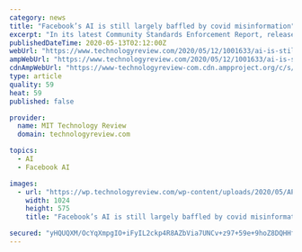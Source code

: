 ```yaml
---
category: news
title: "Facebook’s AI is still largely baffled by covid misinformation"
excerpt: "In its latest Community Standards Enforcement Report, released today, Facebook detailed the updates it has made to its AI systems for detecting hate speech and disinformation. The tech giant says 88.8% of all the hate speech it removed this quarter was detected by AI,"
publishedDateTime: 2020-05-13T02:12:00Z
webUrl: "https://www.technologyreview.com/2020/05/12/1001633/ai-is-still-largely-baffled-by-covid-misinformation/"
ampWebUrl: "https://www.technologyreview.com/2020/05/12/1001633/ai-is-still-largely-baffled-by-covid-misinformation/amp/"
cdnAmpWebUrl: "https://www-technologyreview-com.cdn.ampproject.org/c/s/www.technologyreview.com/2020/05/12/1001633/ai-is-still-largely-baffled-by-covid-misinformation/amp/"
type: article
quality: 59
heat: 59
published: false

provider:
  name: MIT Technology Review
  domain: technologyreview.com

topics:
  - AI
  - Facebook AI

images:
  - url: "https://wp.technologyreview.com/wp-content/uploads/2020/05/AP_19148851357453-e1589306268959.jpg?w=1024"
    width: 1024
    height: 575
    title: "Facebook’s AI is still largely baffled by covid misinformation"

secured: "yHQUQXM/OcYqXmpgIO+iFyIL2ckp4R8AZbVia7UNCv+z97+59e+9hoZ8DQHHf5dLEIspEtmnkrsMljGQnHXMJPXbi9X9RoGXC9gx8yveHaqb5hmUIzz3gDR07C0qKiQW7xgIUFlezdYzVO406/t/4qF4IU2CIaxAZAbqIAot78bn5JCxl/wMTt7rSCYr44IWMlWMAON5AGRUXIZB+sjMicCpOQMeU+P4GsfSQnIhfM75gRocCYwaNFDlGiUhTXk/JzUQXBBP8g785zs02NDT2qzOMIn55HPrLqSQ8R213XvQR0S+dwkT55N+KMib54CLCJzIw6cDG9/0S5C7C1Y6GUiFMBapLhXMxfTrz6pdqTLm/le2HjjdrqCh4ljc4742gOhITPmxpnNU2fWAUVp0/hTo17KCpe/MzMJLvnZt4lvyn9wy/VrJeyNEE6xcBxIG8n3KKHflJ+o5QWwg/5E0DKttt0geL0Bceffi1FE+zxs=;d7ssGbHZgIAMRluRqYU7DQ=="
---
```


